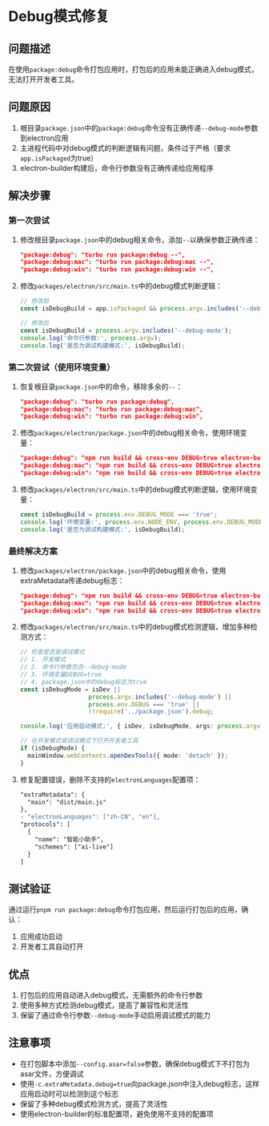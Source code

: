 # Debug模式修复

## 问题描述

在使用`package:debug`命令打包应用时，打包后的应用未能正确进入debug模式，无法打开开发者工具。

## 问题原因

1. 根目录`package.json`中的`package:debug`命令没有正确传递`--debug-mode`参数到electron应用
2. 主进程代码中对debug模式的判断逻辑有问题，条件过于严格（要求`app.isPackaged`为true）
3. electron-builder构建后，命令行参数没有正确传递给应用程序

## 解决步骤

### 第一次尝试

1. 修改根目录`package.json`中的debug相关命令，添加`--`以确保参数正确传递：
   ```json
   "package:debug": "turbo run package:debug --",
   "package:debug:mac": "turbo run package:debug:mac --",
   "package:debug:win": "turbo run package:debug:win --",
   ```

2. 修改`packages/electron/src/main.ts`中的debug模式判断逻辑：
   ```typescript
   // 修改前
   const isDebugBuild = app.isPackaged && process.argv.includes('--debug-mode');
   
   // 修改后
   const isDebugBuild = process.argv.includes('--debug-mode');
   console.log('命令行参数:', process.argv);
   console.log('是否为调试构建模式:', isDebugBuild);
   ```

### 第二次尝试（使用环境变量）

1. 恢复根目录`package.json`中的命令，移除多余的`--`：
   ```json
   "package:debug": "turbo run package:debug",
   "package:debug:mac": "turbo run package:debug:mac",
   "package:debug:win": "turbo run package:debug:win",
   ```

2. 修改`packages/electron/package.json`中的debug相关命令，使用环境变量：
   ```json
   "package:debug": "npm run build && cross-env DEBUG=true electron-builder build --config.asar=false",
   "package:debug:mac": "npm run build && cross-env DEBUG=true electron-builder build --mac --config.asar=false",
   "package:debug:win": "npm run build && cross-env DEBUG=true electron-builder build --win --config.asar=false",
   ```
   
3. 修改`packages/electron/src/main.ts`中的debug模式判断逻辑，使用环境变量：
   ```typescript
   const isDebugBuild = process.env.DEBUG_MODE === 'true';
   console.log('环境变量:', process.env.NODE_ENV, process.env.DEBUG_MODE);
   console.log('是否为调试构建模式:', isDebugBuild);
   ```

### 最终解决方案

1. 修改`packages/electron/package.json`中的debug相关命令，使用extraMetadata传递debug标志：
   ```json
   "package:debug": "npm run build && cross-env DEBUG=true electron-builder build --config.asar=false -c.extraMetadata.debug=true",
   "package:debug:mac": "npm run build && cross-env DEBUG=true electron-builder build --mac --config.asar=false -c.extraMetadata.debug=true",
   "package:debug:win": "npm run build && cross-env DEBUG=true electron-builder build --win --config.asar=false -c.extraMetadata.debug=true",
   ```

2. 修改`packages/electron/src/main.ts`中的debug模式检测逻辑，增加多种检测方式：
   ```typescript
   // 检查是否是调试模式
   // 1. 开发模式
   // 2. 命令行参数包含--debug-mode
   // 3. 环境变量DEBUG=true
   // 4. package.json中的debug标志为true
   const isDebugMode = isDev || 
                      process.argv.includes('--debug-mode') || 
                      process.env.DEBUG === 'true' ||
                      !!require('../package.json').debug;
   
   console.log('应用启动模式:', { isDev, isDebugMode, args: process.argv });

   // 在开发模式或调试模式下打开开发者工具
   if (isDebugMode) {
     mainWindow.webContents.openDevTools({ mode: 'detach' });
   }
   ```

3. 修复配置错误，删除不支持的`electronLanguages`配置项：
   ```diff
   "extraMetadata": {
     "main": "dist/main.js"
   },
   - "electronLanguages": ["zh-CN", "en"],
   "protocols": [
     {
       "name": "智能小助手",
       "schemes": ["ai-live"]
     }
   ]
   ```

## 测试验证

通过运行`pnpm run package:debug`命令打包应用，然后运行打包后的应用，确认：
1. 应用成功启动
2. 开发者工具自动打开

## 优点

1. 打包后的应用自动进入debug模式，无需额外的命令行参数
2. 使用多种方式检测debug模式，提高了兼容性和灵活性
3. 保留了通过命令行参数`--debug-mode`手动启用调试模式的能力

## 注意事项

- 在打包脚本中添加`--config.asar=false`参数，确保debug模式下不打包为asar文件，方便调试
- 使用`-c.extraMetadata.debug=true`向package.json中注入debug标志，这样应用启动时可以检测到这个标志
- 保留了多种debug模式检测方式，提高了灵活性
- 使用electron-builder的标准配置项，避免使用不支持的配置项 